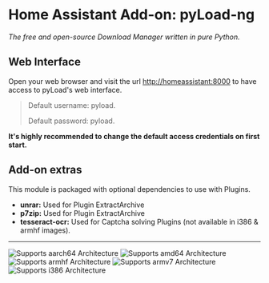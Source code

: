 # Home Assistant Add-on: pyLoad-ng

_The free and open-source Download Manager written in pure Python._

## Web Interface

Open your web browser and visit the url [http://homeassistant:8000](http://homeassistant:8000) to have access to pyLoad's web interface.

> Default username: pyload.
>
> Default password: pyload.

**It's highly recommended to change the default access credentials on first start.**

## Add-on extras

This module is packaged with optional dependencies to use with Plugins.

- **unrar:** Used for Plugin ExtractArchive
- **p7zip:** Used for Plugin ExtractArchive
- **tesseract-ocr:** Used for Captcha solving Plugins (not available in i386 & armhf images).

---

![Supports aarch64 Architecture][aarch64-shield]
![Supports amd64 Architecture][amd64-shield]
![Supports armhf Architecture][armhf-shield]
![Supports armv7 Architecture][armv7-shield]
![Supports i386 Architecture][i386-shield]

[aarch64-shield]: https://img.shields.io/badge/aarch64-yes-green.svg
[amd64-shield]: https://img.shields.io/badge/amd64-yes-green.svg
[armhf-shield]: https://img.shields.io/badge/armhf-yes-green.svg
[armv7-shield]: https://img.shields.io/badge/armv7-yes-green.svg
[i386-shield]: https://img.shields.io/badge/i386-yes-green.svg
